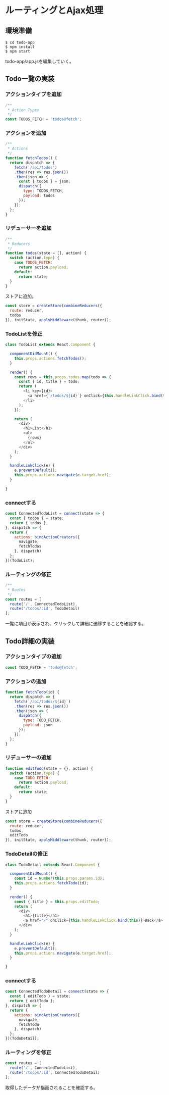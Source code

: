 # ルーティングとAjax処理

## 環境準備

```
$ cd todo-app
$ npm install
$ npm start
```
todo-app/app.jsを編集していく。


## Todo一覧の実装

### アクションタイプを追加

```javascript
/**
 * Action Types
 */
const TODOS_FETCH = 'todos@fetch';
```

### アクションを追加
```javascript
/**
 * Actions
 */
function fetchTodos() {
  return dispatch => {
    fetch('/api/todos')
    .then(res => res.json())
    .then(json => {
      const { todos } = json;
      dispatch({
        type: TODOS_FETCH,
        payload: todos
      });
    });
  };
}
```

### リデューサーを追加

```javascript
/**
 * Reducers
 */
function todos(state = [], action) {
  switch (action.type) {
    case TODOS_FETCH:
      return action.payload;
    default:
      return state;
  }
}
```

ストアに追加。

```javascript
const store = createStore(combineReducers({
  route: reducer,
  todos
}), initState, applyMiddleware(thunk, router));
```

### TodoListを修正

```javascript
class TodoList extends React.Component {

  componentDidMount() {
    this.props.actions.fetchTodos();
  }

  render() {
    const rows = this.props.todos.map(todo => {
      const { id, title } = todo;
      return (
        <li key={id}>
          <a href={`/todos/${id}`} onClick={this.handleLinkClick.bind(this)}>{title}</a>
        </li>
      );
    });

    return (
      <div>
        <h1>List</h1>
        <ul>
          {rows}
        </ul>
      </div>
    );
  }

  handleLinkClick(e) {
    e.preventDefault();
    this.props.actions.navigate(e.target.href);
  }

}
```

### connectする

```javascript
const ConnectedTodoList = connect(state => {
  const { todos } = state;
  return { todos };
}, dispatch => {
  return {
    actions: bindActionCreators({
      navigate,
      fetchTodos
    }, dispatch)
  };
})(TodoList);
```

### ルーティングの修正

```javascript
/**
 * Routes
 */
const routes = [
  route('/', ConnectedTodoList),
  route('/todos/:id', TodoDetail)
];
```

一覧に項目が表示され、クリックして詳細に遷移することを確認する。


## Todo詳細の実装

### アクションタイプの追加

```javascript
const TODO_FETCH = 'todo@fetch';
```

### アクションの追加

```javascript
function fetchTodo(id) {
  return dispatch => {
    fetch(`/api/todos/${id}`)
    .then(res => res.json())
    .then(json => {
      dispatch({
        type: TODO_FETCH,
        payload: json
      });
    });
  };
}
```

### リデューサーの追加

```javascript
function editTodo(state = {}, action) {
  switch (action.type) {
    case TODO_FETCH:
      return action.payload;
    default:
      return state;
  }
}
```

ストアに追加

```javascript
const store = createStore(combineReducers({
  route: reducer,
  todos,
  editTodo
}), initState, applyMiddleware(thunk, router));
```

### TodoDetailの修正

```javascript
class TodoDetail extends React.Component {

  componentDidMount() {
    const id = Number(this.props.params.id);
    this.props.actions.fetchTodo(id);
  }

  render() {
    const { title } = this.props.editTodo;
    return (
      <div>
        <h1>{title}</h1>
        <a href="/" onClick={this.handleLinkClick.bind(this)}>Back</a>
      </div>
    );
  }

  handleLinkClick(e) {
    e.preventDefault();
    this.props.actions.navigate(e.target.href);
  }

}
```

### connectする

```javascript
const ConnectedTodoDetail = connect(state => {
  const { editTodo } = state;
  return { editTodo };
}, dispatch => {
  return {
    actions: bindActionCreators({
      navigate,
      fetchTodo
    }, dispatch)
  };
})(TodoDetail);
```

### ルーティングを修正

```javascript
const routes = [
  route('/', ConnectedTodoList),
  route('/todos/:id', ConnectedTodoDetail)
];
```

取得したデータが描画されることを確認する。
